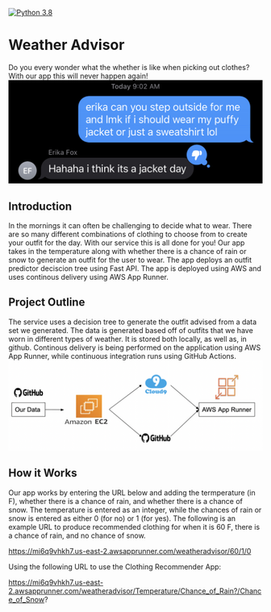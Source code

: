 [![Python 3.8](https://github.com/erikanfox/WeatherAdvisor/actions/workflows/main.yml/badge.svg)](https://github.com/erikanfox/WeatherAdvisor/actions/workflows/main.yml)

# Weather Advisor

Do you every wonder what the whether is like when picking out clothes? With our app this will never happen again!
![Word Cloud](/Images/Text.png)

## Introduction
In the mornings it can often be challenging to decide what to wear. There are so many different combinations of clothing to choose from to create your outfit for the day. With our service this is all done for you! Our app takes in the temperature along with whether there is a chance of rain or snow to generate an outfit for the user to wear. The app deploys an outfit predictor deciscion tree using Fast API. The app is deployed using AWS and uses continous delivery using AWS App Runner.

## Project Outline
The service uses a decision tree to generate the outfit advised from a data set we generated. The data is generated based off of outfits that we have worn in different types of weather. It is stored both locally, as well as, in github. Continous delivery is being performed on the application using AWS App Runner, while continuous integration runs using GitHub Actions.
![Word Cloud](/Images/Flowchart.png)

## How it Works
Our app works by entering the URL below and adding the termperature (in F), whether there is a chance of rain, and whether there is a chance of snow. The temperature is entered as an integer, while the chances of rain or snow is entered as either 0 (for no) or 1 (for yes). The following is an example URL to produce recommended clothing for when it is 60 F, there is a chance of rain, and no chance of snow.

https://mi6q9vhkh7.us-east-2.awsapprunner.com/weatheradvisor/60/1/0

Using the following URL to use the Clothing Recommender App:

https://mi6q9vhkh7.us-east-2.awsapprunner.com/weatheradvisor/Temperature/Chance_of_Rain?/Chance_of_Snow?
